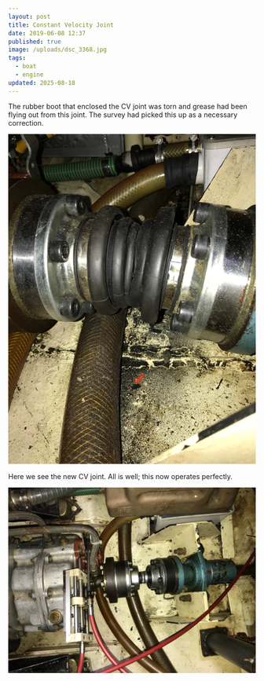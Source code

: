 ```yaml
---
layout: post
title: Constant Velocity Joint
date: 2019-06-08 12:37
published: true
image: /uploads/dsc_3368.jpg
tags:
  - boat
  - engine
updated: 2025-08-18
---
```

The rubber boot that enclosed the CV joint was torn and grease had been flying out from this joint. The survey had picked this up as a necessary correction.

![The CV joint in the drive](/uploads/img_0808.jpg "The CV joint in the drive")

Here we see the new CV joint. All is well; this now operates perfectly.

![New CV drive](/uploads/img_1056.jpg "New CV drive")
